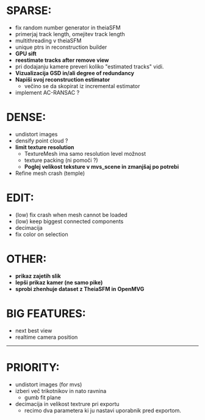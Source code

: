 
# SPARSE:
- fix random number generator in theiaSFM
- primerjaj track length, omejitev track length
- multithreading v theiaSFM
- unique ptrs in reconstruction builder
- **GPU sift**
- **reestimate tracks after remove view**
- pri dodajanju kamere preveri koliko "estimated tracks" vidi.
- **Vizualizacija GSD in/ali degree of redundancy**
- **Napiši svoj reconstruction estimator**
    - večino se da skopirat iz incremental estimator
- implement AC-RANSAC ?

# DENSE:
- undistort images
- densify point cloud ?
- **limit texture resolution**
    - TextureMesh ima samo resolution level možnost
    - texture packing (ni pomoči ?)
    - **Poglej velikost teksture v mvs_scene in zmanjšaj po potrebi**
- Refine mesh crash (temple)

# EDIT:
- (low) fix crash when mesh cannot be loaded
- (low) keep biggest connected components
- decimacija
- fix color on selection

# OTHER:
- **prikaz zajetih slik**
- **lepši prikaz kamer (ne samo pike)**
- **sprobi zhenhuje dataset z TheiaSFM in OpenMVG**

# BIG FEATURES:
- next best view
- realtime camera position

--------------------------------------------------
# PRIORITY:
- undistort images (for mvs)
- izberi več trikotnikov in nato ravnina
    - gumb fit plane
- decimacija in velikost textrure pri exportu
    - recimo dva parametera ki ju nastavi uporabnik pred exportom.
